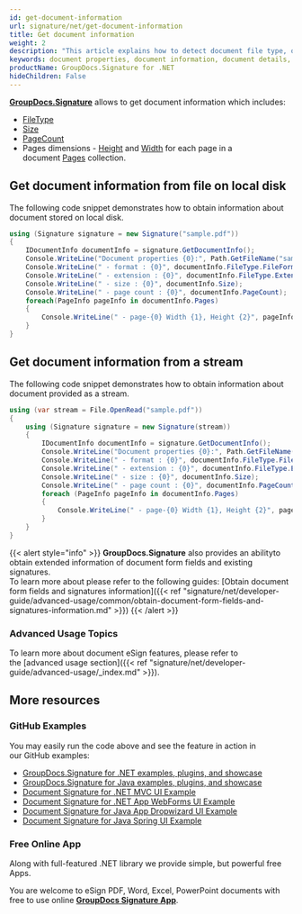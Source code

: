 ```yaml
---
id: get-document-information
url: signature/net/get-document-information
title: Get document information
weight: 2
description: "This article explains how to detect document file type, obtain document details,  retrieve list of existing form fields and added signatures, calculate pages count when processing document file with GroupDocs.Signature."
keywords: document properties, document information, document details, get document information
productName: GroupDocs.Signature for .NET
hideChildren: False
---
```

[**GroupDocs.Signature**](https://products.groupdocs.com/signature/net) allows to get document information which includes:

* [FileType](https://apireference.groupdocs.com/net/signature/groupdocs.signature.domain/documentinfo/properties/filetype)
* [Size](https://apireference.groupdocs.com/net/signature/groupdocs.signature.domain/documentinfo/properties/size)
* [PageCount](https://apireference.groupdocs.com/net/signature/groupdocs.signature.domain/documentinfo/properties/pagecount)
* Pages dimensions - [Height](https://apireference.groupdocs.com/net/signature/groupdocs.signature.domain/pageinfo/properties/height) and [Width](https://apireference.groupdocs.com/net/signature/groupdocs.signature.domain/pageinfo/properties/width) for each page in a document [Pages](https://apireference.groupdocs.com/net/signature/groupdocs.signature.domain/idocumentinfo/properties/pages) collection.

## Get document information from file on local disk

The following code snippet demonstrates how to obtain information about document stored on local disk.

```csharp
using (Signature signature = new Signature("sample.pdf"))
{
    IDocumentInfo documentInfo = signature.GetDocumentInfo();
    Console.WriteLine("Document properties {0}:", Path.GetFileName("sample.pdf"));
    Console.WriteLine(" - format : {0}", documentInfo.FileType.FileFormat);
    Console.WriteLine(" - extension : {0}", documentInfo.FileType.Extension);
    Console.WriteLine(" - size : {0}", documentInfo.Size);
    Console.WriteLine(" - page count : {0}", documentInfo.PageCount);
    foreach(PageInfo pageInfo in documentInfo.Pages)
    {
        Console.WriteLine(" - page-{0} Width {1}, Height {2}", pageInfo.PageNumber, pageInfo.Width, pageInfo.Height);
    }
}
```

## Get document information from a stream

The following code snippet demonstrates how to obtain information about document provided as a stream.

```csharp
using (var stream = File.OpenRead("sample.pdf"))
{
    using (Signature signature = new Signature(stream))
    {
        IDocumentInfo documentInfo = signature.GetDocumentInfo();
        Console.WriteLine("Document properties {0}:", Path.GetFileName(filePath));
        Console.WriteLine(" - format : {0}", documentInfo.FileType.FileFormat);
        Console.WriteLine(" - extension : {0}", documentInfo.FileType.Extension);
        Console.WriteLine(" - size : {0}", documentInfo.Size);
        Console.WriteLine(" - page count : {0}", documentInfo.PageCount);
        foreach (PageInfo pageInfo in documentInfo.Pages)
        {
            Console.WriteLine(" - page-{0} Width {1}, Height {2}", pageInfo.PageNumber, pageInfo.Width, pageInfo.Height);
        }
    }
}
```

{{< alert style="info" >}}
**GroupDocs.Signature** also provides an abilityto obtain extended information of document form fields and existing signatures.  
To learn more about please refer to the following guides:
[Obtain document form fields and signatures information]({{< ref "signature/net/developer-guide/advanced-usage/common/obtain-document-form-fields-and-signatures-information.md" >}})
{{< /alert >}}

### Advanced Usage Topics

To learn more about document eSign features, please refer to the [advanced usage section]({{< ref "signature/net/developer-guide/advanced-usage/_index.md" >}}).

## More resources

### GitHub Examples

You may easily run the code above and see the feature in action in our GitHub examples:

* [GroupDocs.Signature for .NET examples, plugins, and showcase](https://github.com/groupdocs-signature/GroupDocs.Signature-for-.NET)
* [GroupDocs.Signature for Java examples, plugins, and showcase](https://github.com/groupdocs-signature/GroupDocs.Signature-for-Java)
* [Document Signature for .NET MVC UI Example](https://github.com/groupdocs-signature/GroupDocs.Signature-for-.NET-MVC)
* [Document Signature for .NET App WebForms UI Example](https://github.com/groupdocs-signature/GroupDocs.Signature-for-.NET-WebForms)
* [Document Signature for Java App Dropwizard UI Example](https://github.com/groupdocs-signature/GroupDocs.Signature-for-Java-Dropwizard)
* [Document Signature for Java Spring UI Example](https://github.com/groupdocs-signature/GroupDocs.Signature-for-Java-Spring)

### Free Online App

Along with full-featured .NET library we provide simple, but powerful free Apps.

You are welcome to eSign PDF, Word, Excel, PowerPoint documents with free to use online **[GroupDocs Signature App](https://products.groupdocs.app/signature)**.

